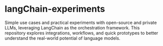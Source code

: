 # langChain-experiments
Simple use cases and practical experiments with open-source and private LLMs, leveraging LangChain as the orchestration framework. This repository explores integrations, workflows, and quick prototypes to better understand the real-world potential of language models.
